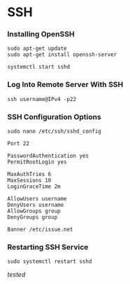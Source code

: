 # SSH

### Installing OpenSSH

```
sudo apt-get update
sudo apt-get install openssh-server
```

```
systemctl start sshd
```

### Log Into Remote Server With SSH

```
ssh username@IPv4 -p22
```

### SSH Configuration Options

```
sudo nano /etc/ssh/sshd_config
```

```
Port 22

PasswordAuthentication yes
PermitRootLogin yes

MaxAuthTries 6 
MaxSessions 10
LoginGraceTime 2m

AllowUsers username
DenyUsers username
AllowGroups group
DenyGroups group 

Banner /etc/issue.net
```

### Restarting SSH Service 
```
sudo systemctl restart sshd
```

*tested*
